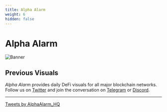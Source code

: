 ```yaml
---
title: Alpha Alarm
weight: 6
hidden: false
---
```


# Alpha Alarm

![Banner](/static/images/alpha-alarm/Alpha_Banner.png)

## Previous Visuals

_*Alpha Alarm*_ provides daily DeFi visuals for all major blockchain networks. Follow us on [Twitter](https://twitter.com/AlphaAlarm_HQ) and join the conversation on [Telegram](https://t.me/alphalarm_hq) or [Discord](https://discord.gg/M4aRubV).

---

<a class="twitter-timeline" data-theme="dark" href="https://twitter.com/AlphaAlarm_HQ?ref_src=twsrc%5Etfw">Tweets by AlphaAlarm_HQ</a> <script async src="https://platform.twitter.com/widgets.js" charset="utf-8"></script>
